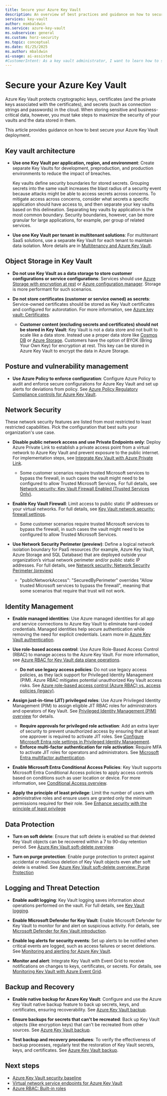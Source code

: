 ```yaml
---
title: Secure your Azure Key Vault
description: An overview of best practices and guidance on how to secure your Azure Key Vault deployment
services: key-vault
author: msmbaldwin
ms.service: azure-key-vault
ms.subservice: general
ms.custom: horz-security
ms.topic: conceptual
ms.date: 01/25/2025
ms.author: mbaldwin
ai-usage: ai-assisted
#CustomerIntent: As a key vault administrator, I want to learn how to secure my key vaults
---
```


# Secure your Azure Key Vault

Azure Key Vault protects cryptographic keys, certificates (and the private keys associated with the certificates), and secrets (such as connection strings and passwords) in the cloud. When storing sensitive and business-critical data, however, you must take steps to maximize the security of your vaults and the data stored in them.

This article provides guidance on how to best secure your Azure Key Vault deployment.

## Key vault architecture

- **Use one Key Vault per application, region, and environment**: Create separate Key Vaults for development, preproduction, and production environments to reduce the impact of breaches.

    Key vaults define security boundaries for stored secrets. Grouping secrets into the same vault increases the blast radius of a security event because attacks might be able to access secrets across concerns. To mitigate access across concerns, consider what secrets a specific application should have access to, and then separate your key vaults based on this delineation. Separating key vaults by application is the most common boundary. Security boundaries, however, can be more granular for large applications, for example, per group of related services.

- **Use one Key Vault per tenant in multitenant solutions**: For multitenant SaaS solutions, use a separate Key Vault for each tenant to maintain data isolation. More details are in [Multitenancy and Azure Key Vault](/azure/architecture/guide/multitenant/service/key-vault).

## Object Storage in Key Vault

- **Do not use Key Vault as a data storage to store customer configurations or service configurations**:  Services should use [Azure Storage with encryption at rest](/azure/storage/common/storage-service-encryption) or [Azure configuration manager](/mem/configmgr/core/understand/introduction). Storage is more performant for such scenarios.

- **Do not store certificates (customer or service owned) as secrets**:  Service-owned certificates should be stored as Key Vault certificates and configured for autorotation. For more information, see [Azure key vault: Certificates](../certificates/about-certificates.md).

    - **Customer content (excluding secrets and certificates) should not be stored in Key Vault**: Key Vault is not a data store and not built to scale like a data store. Instead use a proper data store like [Cosmos DB](/azure/cosmos-db/introduction) or [Azure Storage](/azure/storage/common/storage-introduction). Customers have the option of BYOK (Bring Your Own Key) for encryption at rest. This key can be stored in Azure Key Vault to encrypt the data in Azure Storage.

## Posture and vulnerability management

- **Use Azure Policy to enforce configuration**: Configure Azure Policy to audit and enforce secure configurations for Azure Key Vault and set up alerts for deviations from policy. See [Azure Policy Regulatory Compliance controls for Azure Key Vault](../security-controls-policy.md).

## Network Security

These network security features are listed from most restricted to least restricted capabilities. Pick the configuration that best suits your organization's use case.

- **Disable public network access and use Private Endpoints only**: Deploy Azure Private Link to establish a private access point from a virtual network to Azure Key Vault and prevent exposure to the public internet. For implementation steps, see [Integrate Key Vault with Azure Private Link](private-link-service.md).

    - Some customer scenarios require trusted Microsoft services to bypass the firewall, in such cases the vault might need to be configured to allow Trusted Microsoft Services. For full details, see [Network security: Key Vault Firewall Enabled (Trusted Services Only)](network-security.md?#key-vault-firewall-enabled-trusted-services-only).

- **Enable Key Vault Firewall**: Limit access to public static IP addresses or your virtual networks. For full details, see [Key Vault network security: firewall settings](network-security.md#firewall-settings).

    - Some customer scenarios require trusted Microsoft services to bypass the firewall, in such cases the vault might need to be configured to allow Trusted Microsoft Services.

- **Use Network Security Perimeter (preview)**: Define a logical network isolation boundary for PaaS resources (for example, Azure Key Vault, Azure Storage and SQL Database) that are deployed outside your organization’s virtual network perimeter and/or public static IP addresses. For full details, see [Network security: Network Security Perimeter (preview)](network-security.md#network-security-perimeter-preview)

  - "publicNetworkAccess": "SecuredByPerimeter" overrides "Allow trusted Microsoft services to bypass the firewall", meaning that some scenarios that require that trust will not work.

## Identity Management

- **Enable managed identities**: Use Azure managed identities for all app and service connections to Azure Key Vault to eliminate hard-coded credentials. Managed identities help secure authentication while removing the need for explicit credentials. Learn more in [Azure Key Vault authentication](authentication.md).

- **Use role-based access control**: Use Azure Role-Based Access Control (RBAC) to manage access to the Azure Key Vault. For more information, see [Azure RBAC for Key Vault data plane operations](./rbac-guide.md).

    - **Do not use legacy access policies**: Do not use legacy access policies, as they lack support for Privileged Identity Management (PIM). Azure RBAC mitigates potential unauthorized Key Vault access risks. See [Azure role-based access control (Azure RBAC) vs. access policies (legacy)](rbac-access-policy.md).

- **Assign just-in-time (JIT) privileged roles**: Use Azure Privileged Identity Management (PIM) to assign eligible JIT RBAC roles for administrators and operators of Key Vault. See [Privileged Identity Management (PIM) overview](/azure/active-directory/privileged-identity-management/pim-configure) for details.

    - **Require approvals for privileged role activation**: Add an extra layer of security to prevent unauthorized access by ensuring that at least one approver is required to activate JIT roles. See [Configure Microsoft Entra role settings in Privileged Identity Management](/entra/id-governance/privileged-identity-management/pim-how-to-change-default-settings).
    - **Enforce multi-factor authentication for role activation**: Require MFA to activate JIT roles for operators and administrators. See [Microsoft Entra multifactor authentication](/entra/identity/authentication/concept-mfa-howitworks).

- **Enable Microsoft Entra Conditional Access Policies**: Key Vault supports Microsoft Entra Conditional Access policies to apply access controls based on conditions such as user location or device. For more information, see [Conditional Access overview](/azure/active-directory/conditional-access/overview).

- **Apply the principle of least privilege**: Limit the number of users with administrative roles and ensure users are granted only the minimum permissions required for their role. See [Enhance security with the principle of least privilege](/entra/identity-platform/secure-least-privileged-access)

## Data Protection

- **Turn on soft delete**: Ensure that soft delete is enabled so that deleted Key Vault objects can be recovered within a 7 to 90-day retention period. See [Azure Key Vault soft-delete overview](soft-delete-overview.md).

- **Turn on purge protection**: Enable purge protection to protect against accidental or malicious deletion of Key Vault objects even after soft delete is enabled. See [Azure Key Vault soft-delete overview: Purge Protection](soft-delete-overview.md#purge-protection)

## Logging and Threat Detection

- **Enable audit logging**: Key Vault logging saves information about operations performed on the vault. For full details, see [Key Vault logging](logging.md).

- **Enable Microsoft Defender for Key Vault**: Enable Microsoft Defender for Key Vault to monitor for and alert on suspicious activity. For details, see [Microsoft Defender for Key Vault introduction](/azure/defender-for-cloud/defender-for-key-vault-introduction).

- **Enable log alerts for security events**: Set up alerts to be notified when critical events are logged, such as access failures or secret deletions. See [Monitoring and alerting for Azure Key Vault](alert.md).

- **Monitor and alert**: Integrate Key Vault with Event Grid to receive notifications on changes to keys, certificates, or secrets. For details, see [Monitoring Key Vault with Azure Event Grid](event-grid-overview.md).

## Backup and Recovery

- **Enable native backup for Azure Key Vault**: Configure and use the Azure Key Vault native backup feature to back up secrets, keys, and certificates, ensuring recoverability. See [Azure Key Vault backup](backup.md).

- **Ensure backups for secrets that can't be recreated**: Back up Key Vault objects (like encryption keys) that can't be recreated from other sources. See [Azure Key Vault backup](backup.md).

- **Test backup and recovery procedures**: To verify the effectiveness of backup processes, regularly test the restoration of Key Vault secrets, keys, and certificates. See [Azure Key Vault backup](backup.md).

## Next steps

- [Azure Key Vault security baseline](/security/benchmark/azure/baselines/key-vault-security-baseline)
- [Virtual network service endpoints for Azure Key Vault](overview-vnet-service-endpoints.md)
- [Azure RBAC: Built-in roles](/azure/role-based-access-control/built-in-roles)
